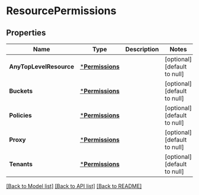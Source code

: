 # ResourcePermissions

## Properties
Name | Type | Description | Notes
------------ | ------------- | ------------- | -------------
**AnyTopLevelResource** | [***Permissions**](Permissions.md) |  | [optional] [default to null]
**Buckets** | [***Permissions**](Permissions.md) |  | [optional] [default to null]
**Policies** | [***Permissions**](Permissions.md) |  | [optional] [default to null]
**Proxy** | [***Permissions**](Permissions.md) |  | [optional] [default to null]
**Tenants** | [***Permissions**](Permissions.md) |  | [optional] [default to null]

[[Back to Model list]](../README.md#documentation-for-models) [[Back to API list]](../README.md#documentation-for-api-endpoints) [[Back to README]](../README.md)

